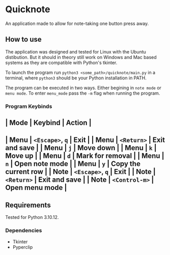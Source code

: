 # Quicknote
An application made to allow for note-taking one button press away. 

## How to use
The application was designed and tested for Linux with the Ubuntu distibution. 
But it should in theory still work on Windows and Mac based systems as they
are compatible with Python's tkinter. 

To launch the program run `python3 <some_path>/quicknote/main.py` in a 
terminal, where `python3` should be your Python installation in PATH. 

The program can be executed in two ways. Either begining in `note mode` or 
`menu mode`. To enter `menu_mode` pass the `-m` flag when running the program.

### Program Keybinds
| Mode | Keybind | Action |
---------------------------
| Menu | `<Escape>`, `q` | Exit |
| Menu | `<Return>` | Exit and save |
| Menu | `j` | Move down |
| Menu | `k` | Move up |
| Menu | `d` | Mark for removal |
| Menu | `n` | Open note mode |
| Menu | `y` | Copy the current row |
| Note | `<Escape>`, `q` | Exit |
| Note | `<Return>` | Exit and save |
| Note | `<Control-m>` | Open menu mode |
--------------------------------------


## Requirements
Tested for Python 3.10.12.

### Dependencies
* Tkinter
* Pyperclip

